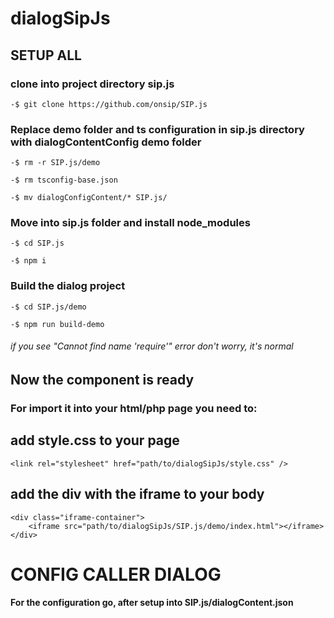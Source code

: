 # dialogSipJs

## SETUP ALL

### clone into project directory sip.js

```
-$ git clone https://github.com/onsip/SIP.js
```

### Replace demo folder and ts configuration in sip.js directory with dialogContentConfig demo folder

```
-$ rm -r SIP.js/demo
```
```
-$ rm tsconfig-base.json
```
```
-$ mv dialogConfigContent/* SIP.js/
```

### Move into sip.js folder and install node_modules
```
-$ cd SIP.js
```
```
-$ npm i
```

### Build the dialog project
```
-$ cd SIP.js/demo 
```
```
-$ npm run build-demo
```

###### if you see "Cannot find name 'require'" error don't worry, it's normal

## Now the component is ready

### For import it into your html/php page you need to:
## add style.css to your page
  ```<link rel="stylesheet" href="path/to/dialogSipJs/style.css" />```

## add the div with the iframe to your body
```
<div class="iframe-container">
    <iframe src="path/to/dialogSipJs/SIP.js/demo/index.html"></iframe>
</div>
```


# CONFIG CALLER DIALOG
#### For the configuration go, after setup into SIP.js/dialogContent.json



